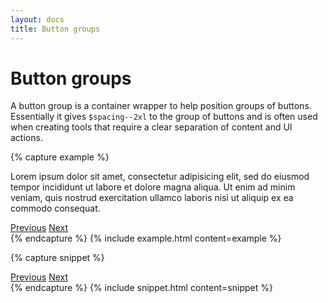 ```yaml
---
layout: docs
title: Button groups
---
```


# Button groups

A button group is a container wrapper to help position groups of buttons.
Essentially it gives `$spacing--2xl` to the group of buttons and is often used when creating tools that require a clear separation of content and UI actions.

{% capture example %}
<p>
  Lorem ipsum dolor sit amet, consectetur adipisicing elit, sed do eiusmod tempor incididunt ut labore et dolore magna aliqua. Ut enim ad minim veniam, quis nostrud exercitation ullamco laboris nisi ut aliquip ex ea commodo consequat.
</p>

<div class="c-btn-group">
  <a class="c-btn c-btn--primary" href="#">Previous</a>
  <a class="c-btn c-btn--primary" href="#">Next</a>
</div>
{% endcapture %}
{% include example.html content=example %}

{% capture snippet %}
<div class="c-btn-group">
  <a class="c-btn c-btn--primary" href="#">Previous</a>
  <a class="c-btn c-btn--primary" href="#">Next</a>
</div>
{% endcapture %}
{% include snippet.html content=snippet %}
